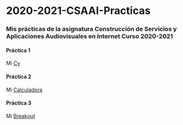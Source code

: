 # 2020-2021-CSAAI-Practicas
<h3>Mis prácticas de la asignatura Construcción de Servicios y Aplicaciones Audiovisuales en Internet Curso 2020-2021</h3>
<h4>Práctica 1</h4>
Mi <a href="https://sianats.github.io/2020-2021-CSAAI-Practicas/P1/index.html">Cv</a>
<h4>Práctica 2</h4>
Mi <a href="https://sianats.github.io/2020-2021-CSAAI-Practicas/P2/index.html">Calculadora</a>
<h4>Práctica 3</h4>
Mi <a href="https://sianats.github.io/2020-2021-CSAAI-Practicas/P3/index.html">Breakout</a>
